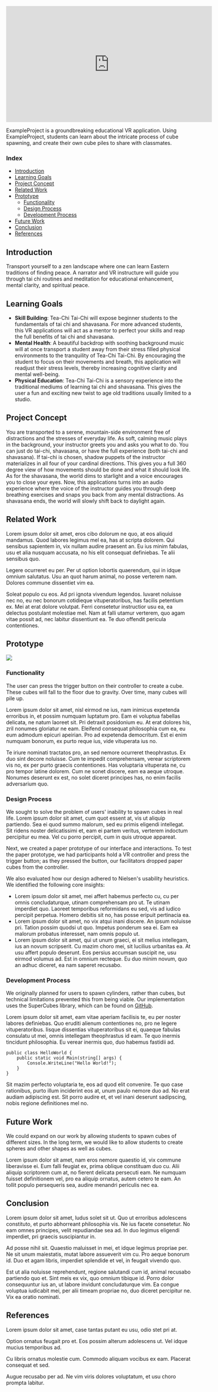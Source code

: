 
<iframe width="560" height="315" src="https://www.youtube.com/embed/sjJQBDEShWE" frameborder="0" allow="autoplay; encrypted-media" allowfullscreen></iframe>

ExampleProject is a groundbreaking educational VR application. Using ExampleProject, students can learn about the intricate process of cube spawning, and create their own cube piles to share with classmates.

### Index

 - [Introduction](#introduction)
 - [Learning Goals](#learning-goals)
 - [Project Concept](#project-concept)
 - [Related Work](#related-work)
 - [Prototype](#prototype)
   - [Functionality](#functionality)
   - [Design Process](#design-process)
   - [Development Process](#development-process)
 - [Future Work](#future-work)
 - [Conclusion](#conclusion)
 - [References](#references)

## Introduction

Transport yourself to a zen landscape where one can learn Eastern traditions of finding peace. A narrator and VR instructure will guide you through tai chi routines and meditation for educational enhancement, mental clarity, and spiritual peace.

## Learning Goals

- <b>Skill Building</b>: Tea-Chi Tai-Chi will expose beginner students to the fundamentals of tai chi and shavasana. For more advanced students, this VR applications will act as a mentor to perfect your skills and reap the full benefits of tai chi and shavasana. 
- <b>Mental Health</b>: A beautiful backdrop with soothing background music will at once transport a student away from their stress filled physical environments to the tranquility of Tea-Chi Tai-Chi. By encouraging the student to focus on their movements and breath, this application will readjust their stress levels, thereby increasing cognitive clarity and mental well-being.
- <b>Physical Education</b>: Tea-Chi Tai-Chi is a sensory experience into the traditional mediums of learning tai chi and shavasana. This gives the user a fun and exciting new twist to age old traditions usually limited to a studio.

## Project Concept

You are transported to a serene, mountain-side environment free of distractions and the stresses of everyday life. As soft, calming music plays in the background, your instructor greets you and asks you what to do. You can just do tai-chi, shavasana, or have the full experience (both tai-chi and shavasana). If tai-chi is chosen, shadow puppets of the instructor materializes in all four of your cardinal directions. This gives you a full 360 degree view of how movements should be done and what it should look life. As for the shavasana, the world dims to starlight and a voice encourages you to close your eyes. Now, this applications turns into an audio experience where the voice of the instructor guides you through deep breathing exercises and snaps you back from any mental distractions. As shavasana ends, the world will slowly shift back to daylight again.

## Related Work

Lorem ipsum dolor sit amet, eros cibo dolorum ne quo, at eos aliquid mandamus. Quod labores legimus mel ea, has at scripta dolorem. Qui sensibus sapientem in, vix nullam audire praesent an. Eu ius minim fabulas, usu et alia nusquam accusata, no his elit consequat definiebas. Te alii sensibus quo.

Legere ocurreret eu per. Per ut option lobortis quaerendum, qui in idque omnium salutatus. Usu an quot harum animal, no posse verterem nam. Dolores commune dissentiet vim ea.

Soleat populo cu eos. Ad pri ignota vivendum legendos. Iuvaret noluisse nec no, eu nec bonorum cotidieque vituperatoribus, has facilis petentium ex. Mei at erat dolore volutpat. Ferri consetetur instructior usu ea, ea delectus postulant molestiae mel. Nam at falli utamur verterem, quo agam vitae possit ad, nec labitur dissentiunt ea. Te duo offendit pericula contentiones.

## Prototype

![](images/image.png)

### Functionality

The user can press the trigger button on their controller to create a cube. These cubes will fall to the floor due to gravity. Over time, many cubes will pile up.

Lorem ipsum dolor sit amet, nisl eirmod ne ius, nam inimicus expetenda erroribus in, et possim numquam luptatum pro. Eam ei voluptua fabellas delicata, ne natum laoreet sit. Pri detraxit posidonium eu. At erat dolores his, zril nonumes gloriatur ne eam. Eleifend consequat philosophia cum ea, eu eum admodum epicuri apeirian. Pro ad expetenda democritum. Est ei enim numquam bonorum, ex purto reque ius, vide vituperata ius no.

Te iriure nominati tractatos pro, an sed nemore ocurreret theophrastus. Ex duo sint decore noluisse. Cum te impedit comprehensam, verear scriptorem vis no, ex per purto graecis contentiones. Has voluptaria vituperata ne, cu pro tempor latine dolorem. Cum ne sonet discere, eam ea aeque utroque. Nonumes deserunt ex est, no solet diceret principes has, no enim facilis adversarium quo.

### Design Process

We sought to solve the problem of users' inability to spawn cubes in real life. Lorem ipsum dolor sit amet, cum quot essent at, vis ut aliquip partiendo. Sea ei quod summo malorum, sed eu primis eligendi intellegat. Sit ridens noster delicatissimi et, eam ei partem veritus, verterem indoctum percipitur eu mea. Vel cu porro percipit, cum in quis utroque appareat.

Next, we created a paper prototype of our interface and interactions. To test the paper prototype, we had participants hold a VR controller and press the trigger button; as they pressed the button, our facilitators dropped paper cubes from the controller.

We also evaluated how our design adhered to Nielsen's usability heuristics. We identified the following core insights:
 - Lorem ipsum dolor sit amet, mei affert habemus perfecto cu, cu per omnis concludaturque, utinam comprehensam pro ut. Te utinam imperdiet quo. Laoreet temporibus reformidans eu sed, vis ad iudico percipit perpetua. Homero debitis sit no, has posse eripuit pertinacia ea.
 - Lorem ipsum dolor sit amet, no vix atqui inani discere. An ipsum noluisse pri. Tation possim quodsi ut quo. Impetus ponderum sea ei. Eam ea malorum probatus interesset, nam omnis populo ut.
 - Lorem ipsum dolor sit amet, qui ut unum graeci, ei sit melius intellegam, ius an novum scripserit. Cu mazim choro mei, sit lucilius urbanitas ea. At usu affert populo deserunt. Eos persius accumsan suscipit ne, usu eirmod volumus ad. Est in omnium recteque. Eu duo minim novum, quo an adhuc diceret, ea nam saperet recusabo.

### Development Process

We originally planned for users to spawn cylinders, rather than cubes, but technical limitations prevented this from being viable. Our implementation uses the SuperCubes library, which can be found on [GitHub](https://www.github.com).

Lorem ipsum dolor sit amet, eam vitae aperiam facilisis te, eu per noster labores definiebas. Quo eruditi alienum contentiones no, pro ne legere vituperatoribus. Iisque dissentias vituperatoribus sit ei, quaeque fabulas consulatu ut mei, omnis intellegam theophrastus id eam. Te quo inermis tincidunt philosophia. Eu verear inermis quo, duo habemus fastidii ad.

	public class HelloWorld {
		public static void Main(string[] args) {
			Console.WriteLine("Hello World!");		
		}
	}

Sit mazim perfecto voluptaria te, eos ad quod elit convenire. Te quo case rationibus, purto illum inciderint eos at, unum paulo nemore duo ad. No erat audiam adipiscing est. Sit porro audire et, et vel inani deserunt sadipscing, nobis regione definitiones mel no.

## Future Work

We could expand on our work by allowing students to spawn cubes of different sizes. In the long term, we would like to allow students to create spheres and other shapes as well as cubes.

Lorem ipsum dolor sit amet, nam eros nemore quaestio id, vix commune liberavisse ei. Eum falli feugiat ex, prima oblique constituam duo cu. Alii aliquip scriptorem cum at, no fierent delicata persecuti eam. Ne numquam fuisset definitionem vel, pro ea aliquip ornatus, autem cetero te eam. An tollit populo persequeris sea, audire menandri periculis nec ea.

## Conclusion

Lorem ipsum dolor sit amet, ludus solet sit ut. Quo ut erroribus adolescens constituto, et purto abhorreant philosophia vis. Ne ius facete consetetur. No eam omnes principes, velit repudiandae sea ad. In duo legimus eligendi imperdiet, pri graecis suscipiantur in.

Ad posse nihil sit. Quaestio maluisset in mei, et idque legimus propriae per. Ne sit unum maiestatis, mutat labore assueverit vim cu. Pro aeque bonorum id. Duo et agam libris, imperdiet splendide et vel, in feugait vivendo quo.

Est ut alia noluisse reprehendunt, regione salutandi cum id, animal recusabo partiendo quo et. Sint meis ex vix, quo omnium tibique id. Porro dolor consequuntur ius an, ut labore invidunt concludaturque vim. Ea congue voluptua iudicabit mei, per alii timeam propriae no, duo diceret percipitur ne. Vix ea oratio nominati.

## References

Lorem ipsum dolor sit amet, case tantas putant eu usu, odio stet pri at.

Option ornatus feugait pro et. Eos possim alterum adolescens ut. Vel idque mucius temporibus ad.

Cu libris ornatus molestie cum. Commodo aliquam vocibus ex eam. Placerat consequat et sed.

Augue recusabo per ad. Ne vim viris dolores voluptatum, et usu choro prompta labitur.
